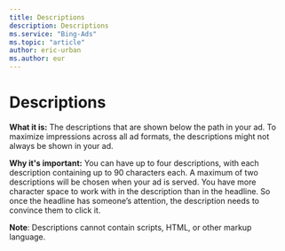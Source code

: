 ```yaml
---
title: Descriptions
description: Descriptions
ms.service: "Bing-Ads"
ms.topic: "article"
author: eric-urban
ms.author: eur
---
```


# Descriptions

**What it is:** The descriptions that are shown below the path in your ad. To maximize impressions across all ad formats, the descriptions might not always be shown in your ad.

**Why it's important:** You can have up to four descriptions, with each description containing up to 90 characters each. A maximum of two descriptions will be chosen when your ad is served. You have more character space to work with in the description than in the headline. So once the headline has someone’s attention, the description needs to convince them to click it.

**Note**: Descriptions cannot contain scripts, HTML, or other markup language.


